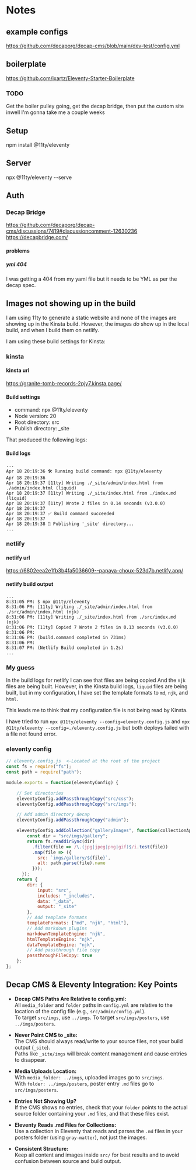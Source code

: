 # Notes

## example configs
https://github.com/decaporg/decap-cms/blob/main/dev-test/config.yml


## boilerplate 
https://github.com/ixartz/Eleventy-Starter-Boilerplate

### TODO
Get the boiler pulley going, get the decap bridge, then put the custom site inwell I'm gonna take me a couple weeks
## Setup

npm install @11ty/eleventy

## Server
npx @11ty/eleventy --serve

## Auth
### Decap Bridge
https://github.com/decaporg/decap-cms/discussions/7419#discussioncomment-12630236
https://decapbridge.com/

#### problems
##### yml 404
I was getting a 404 from my yaml file but it needs to be YML as per the decap spec.

## Images not showing up in the build

I am using 11ty to generate a static website and none of the images are showing up in the Kinsta build. However, the images *do* show up in the local build, and when I build them on netlify. 

I am using these build settings for Kinsta:

### kinsta
#### kinsta url
https://granite-tomb-records-2pjy7.kinsta.page/
#### Build settings

- command: npx @11ty/eleventy
- Node version: 20
- Root directory: src
- Publish directory: _site

That produced the following logs:

#### Build logs
```
...
Apr 18 20:19:36 🛠️ Running build command: npx @11ty/eleventy 
Apr 18 20:19:36 
Apr 18 20:19:37 [11ty] Writing ./_site/admin/index.html from ./admin/index.html (liquid)
Apr 18 20:19:37 [11ty] Writing ./_site/index.html from ./index.md (liquid)
Apr 18 20:19:37 [11ty] Wrote 2 files in 0.14 seconds (v3.0.0)
Apr 18 20:19:37 
Apr 18 20:19:37 ✅ Build command succeeded
Apr 18 20:19:37 
Apr 18 20:19:38 🚀 Publishing '_site' directory...
...
```


### netlify
#### netlify url
https://6802eea2e1fb3b4fa5036609--papaya-choux-523d7b.netlify.app/
#### netlify build output
```
...
8:31:05 PM: $ npx @11ty/eleventy
8:31:06 PM: [11ty] Writing ./_site/admin/index.html from ./src/admin/index.html (njk)
8:31:06 PM: [11ty] Writing ./_site/index.html from ./src/index.md (njk)
8:31:06 PM: [11ty] Copied 7 Wrote 2 files in 0.13 seconds (v3.0.0)
8:31:06 PM: ​
8:31:06 PM: (build.command completed in 731ms)
8:31:06 PM: ​
8:31:07 PM: (Netlify Build completed in 1.2s)
...
```

### My guess
In the build logs for netlify I can see that files are being copied And the `njk` files are being built. However, in the Kinsta build logs, `liquid` files are being built, but in my configuration, I have set the template formats to `md`, `njk`, and `html`.

This leads me to think that my configuration file is not being read by Kinsta.

I have tried to run `npx @11ty/eleventy --config=eleventy.config.js` and `npx @11ty/eleventy --config=./eleventy.config.js` but both deploys failed with a file not found error.



### eleventy config
```js
// eleventy.config.js  <-Located at the root of the project
const fs = require("fs");
const path = require("path");

module.exports = function(eleventyConfig) {

    // Set directories
    eleventyConfig.addPassthroughCopy("src/css");
    eleventyConfig.addPassthroughCopy("src/imgs");

    // Add admin directory decap
    eleventyConfig.addPassthroughCopy("admin");

    eleventyConfig.addCollection("galleryImages", function(collectionApi) {
        const dir = "src/imgs/gallery";
        return fs.readdirSync(dir)
          .filter(file => /\.(jpg|jpeg|png|gif)$/i.test(file))
          .map(file => ({
            src: `imgs/gallery/${file}`,
            alt: path.parse(file).name
          }));
      });
    return {
        dir: {
            input: "src",
            includes: "_includes",
            data: "_data",
            output: "_site"
        },
        // Add template formats
        templateFormats: ["md", "njk", "html"],
        // Add markdown plugins
        markdownTemplateEngine: "njk",
        htmlTemplateEngine: "njk",
        dataTemplateEngine: "njk",
        // Add passthrough file copy
        passthroughFileCopy: true
    };
};
```

## Decap CMS & Eleventy Integration: Key Points

- **Decap CMS Paths Are Relative to config.yml:**  
  All `media_folder` and `folder` paths in `config.yml` are relative to the location of the config file (e.g., `src/admin/config.yml`).  
  To target `src/imgs`, use `../imgs`. To target `src/imgs/posters`, use `../imgs/posters`.

- **Never Point CMS to _site:**  
  The CMS should always read/write to your source files, not your build output (`_site`).  
  Paths like `_site/imgs` will break content management and cause entries to disappear.

- **Media Uploads Location:**  
  With `media_folder: ../imgs`, uploaded images go to `src/imgs`.  
  With `folder: ../imgs/posters`, poster entry `.md` files go to `src/imgs/posters`.

- **Entries Not Showing Up?**  
  If the CMS shows no entries, check that your `folder` points to the actual source folder containing your `.md` files, and that these files exist.

- **Eleventy Reads .md Files for Collections:**  
  Use a collection in Eleventy that reads and parses the `.md` files in your posters folder (using `gray-matter`), not just the images.

- **Consistent Structure:**  
  Keep all content and images inside `src/` for best results and to avoid confusion between source and build output.
